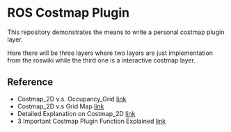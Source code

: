 # ROS Costmap Plugin

This repository demonstrates the means to write a personal costmap plugin layer.

Here there will be three layers where two layers are just implementation from the roswiki while the third one is a interactive costmap layer.  

## Reference

- Costmap_2D v.s. Occupancy_Grid [link](https://answers.ros.org/question/60026/difference-between-costmap2d-and-occupancygrid-not-clear/)
- Costmap_2D v.s Grid Map [link](https://github.com/stonier/cost_map)
- Detailed Explanation on Costmap_2D [link](https://www.programmersought.com/article/7101361061/)
- 3 Important Costmap Plugin Function Explained [link](https://github.com/ros-planning/navigation2/pull/1541/files/0b6c7483bbd54d697c1f78c855e68bfd0e94e55e)
